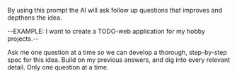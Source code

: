 By using this prompt the AI will ask follow up questions that improves and depthens the idea.

--EXAMPLE: I want to create a TODO-web application for my hobby projects.--

Ask me one question at a time so we can develop
a thorough, step-by-step spec for this idea.
Build on my previous answers, and dig into every
relevant detail. Only one question at a time.
